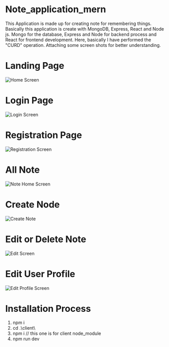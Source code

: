 # Note_application_mern


This Application is made up for creating note for remembering things. Basically this application is create with MongoDB,
Express, React and Node js. Mongo for the database, Express and Node for backend process and React for frontend development.
Here, basically I have performed the "CURD" operation. Attaching some screen shots for better understanding.

# Landing Page

![Home Screen](https://user-images.githubusercontent.com/119804168/213908189-71d6683f-50e3-4d44-a010-9e62bcb346eb.png)

# Login Page

![Login Screen](https://user-images.githubusercontent.com/119804168/213908190-cf6d7f07-d453-4372-a893-72af64414fb6.png)

# Registration Page

![Registration Screen](https://user-images.githubusercontent.com/119804168/213908192-404471e0-8b3f-40be-a626-3ee3af1ccee9.png)

# All Note

![Note Home Screen](https://user-images.githubusercontent.com/119804168/213908191-048ef341-9255-4500-813b-6533134e5d68.png)

# Create Node

![Create Note](https://user-images.githubusercontent.com/119804168/213908193-e40c3f5a-a646-44b1-82fb-3ed45bbd8285.png)

# Edit or Delete Note

![Edit Screen](https://user-images.githubusercontent.com/119804168/213908188-1b6d6dc9-2db6-49c3-b0af-7e5ffe2ede03.png)

# Edit User Profile

![Edit Profile Screen](https://user-images.githubusercontent.com/119804168/213908186-38b03bca-78c9-4ffe-af5d-6d65bcacc0bc.png)

# Installation Process

1. npm i
2. cd .\client\
3. npm i                          // this one is for client node_module
4. npm run dev

